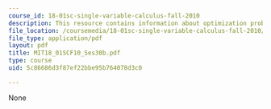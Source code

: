 ```yaml
---
course_id: 18-01sc-single-variable-calculus-fall-2010
description: This resource contains information about optimization problems II.
file_location: /coursemedia/18-01sc-single-variable-calculus-fall-2010/5c86686d3f87ef22bbe95b764078d3c0_MIT18_01SCF10_Ses30b.pdf
file_type: application/pdf
layout: pdf
title: MIT18_01SCF10_Ses30b.pdf
type: course
uid: 5c86686d3f87ef22bbe95b764078d3c0

---
```

None